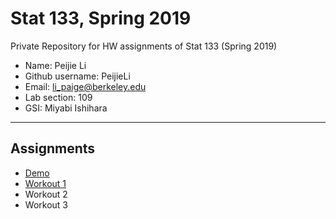 # Stat 133, Spring 2019

Private Repository for HW assignments of Stat 133 (Spring 2019)

- Name: Peijie Li
- Github username: PeijieLi
- Email: li_paige@berkeley.edu
- Lab section: 109
- GSI: Miyabi Ishihara

-----

## Assignments

- [Demo](demo)
- [Workout 1](workout01)
- Workout 2
- Workout 3


